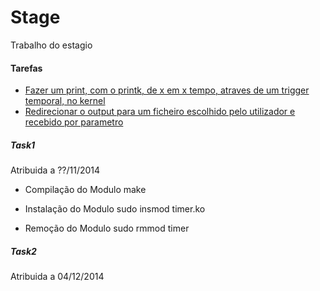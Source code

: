 Stage
=====

Trabalho do estagio

#### Tarefas
- [Fazer um print, com o printk, de x em x tempo, atraves de um trigger temporal, no kernel](#task1)
- [Redirecionar o output para um ficheiro escolhido pelo utilizador e recebido por parametro](#task2)


##### Task1
Atribuida a ??/11/2014

- Compilação do Modulo
make

- Instalação do Modulo
sudo insmod timer.ko

- Remoção do Modulo
sudo rmmod timer

##### Task2
Atribuida a 04/12/2014


